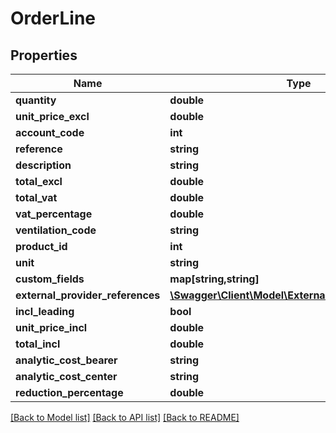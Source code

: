 # OrderLine

## Properties
Name | Type | Description | Notes
------------ | ------------- | ------------- | -------------
**quantity** | **double** |  | [optional] 
**unit_price_excl** | **double** |  | [optional] 
**account_code** | **int** |  | [optional] 
**reference** | **string** |  | [optional] 
**description** | **string** |  | [optional] 
**total_excl** | **double** |  | [optional] 
**total_vat** | **double** |  | [optional] 
**vat_percentage** | **double** |  | [optional] 
**ventilation_code** | **string** |  | [optional] 
**product_id** | **int** |  | [optional] 
**unit** | **string** |  | [optional] 
**custom_fields** | **map[string,string]** |  | [optional] 
**external_provider_references** | [**\Swagger\Client\Model\ExternalProviderReference[]**](ExternalProviderReference.md) |  | [optional] 
**incl_leading** | **bool** |  | [optional] 
**unit_price_incl** | **double** |  | [optional] 
**total_incl** | **double** |  | [optional] 
**analytic_cost_bearer** | **string** |  | [optional] 
**analytic_cost_center** | **string** |  | [optional] 
**reduction_percentage** | **double** |  | [optional] 

[[Back to Model list]](../README.md#documentation-for-models) [[Back to API list]](../README.md#documentation-for-api-endpoints) [[Back to README]](../README.md)


